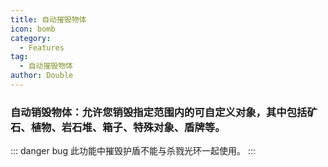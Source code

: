 ```yaml
---
title: 自动摧毁物体
icon: bomb
category:
  - Features
tag:
  - 自动摧毁物体
author: Double
---
```


### 自动销毁物体：允许您销毁指定范围内的可自定义对象，其中包括矿石、植物、岩石堆、箱子、特殊对象、盾牌等。
::: danger bug
此功能中摧毁护盾不能与杀戮光环一起使用。
:::

